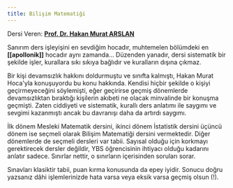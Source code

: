 ```yaml
---
title: Bilişim Matematiği
---
```


Dersi Veren: **[Prof. Dr. Hakan Murat ARSLAN](https://akademik.duzce.edu.tr/muratarslan)**

Sanırım ders işleyişini en sevdiğim hocadır, muhtemelen bölümdeki en **[[apollonik]]** hocadır aynı zamanda... Düzenden yanadır, dersi sistematik bir şekilde işler, kurallara sıkı sıkıya bağlıdır ve kuralların dışına çıkmaz. 

Bir kişi devamsızlık hakkını doldurmuştu ve sınıfta kalmıştı, Hakan Murat Hoca'yla konuşuyordu bu konu hakkında. Kendisi hiçbir şekilde o kişiyi geçirmeyeceğini söylemişti, eğer geçirirse geçmiş dönemlerde devamsızlıktan bıraktığı kişilerin akıbeti ne olacak minvalinde bir konuşma geçmişti. Zaten ciddiyeti ve sistematik, kurallı ders anlatımı ile saygımı ve sevgimi kazanmıştı ancak bu davranışı daha da artırdı saygımı. 

İlk dönem Mesleki Matematik dersini, ikinci dönem İstatistik dersini üçüncü dönem ise seçmeli olarak Bilişim Matematiği dersini vermektedir. Diğer dönemlerde de seçmeli dersleri var tabii. Sayısal olduğu için korkmayı gerektirecek dersler değildir, YBS öğrencisinin ihtiyacı olduğu kadarını anlatır sadece. Sınırlar nettir, o sınırların içerisinden soruları sorar. 

Sınavları klasiktir tabii, puan kırma konusunda da epey iyidir. Sonucu doğru yazsanız dâhi işlemlerinizde hata varsa veya eksik varsa geçmiş olsun (!).